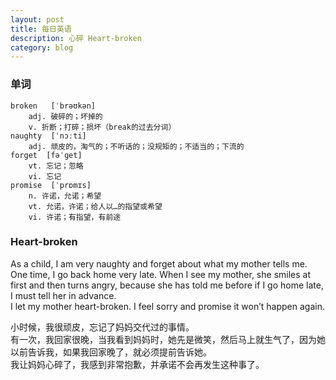 ```yaml
---
layout: post
title: 每日英语
description: 心碎 Heart-broken
category: blog
---
```


### 单词
```
broken   [ˈbrəʊkən]
    adj. 破碎的；坏掉的
    v. 折断；打碎；损坏（break的过去分词）
naughty  [ˈnɔːti]
    adj. 顽皮的，淘气的；不听话的；没规矩的；不适当的；下流的
forget  [fəˈɡet]
    vt. 忘记；忽略
    vi. 忘记
promise  [ˈprɒmɪs]
    n. 许诺，允诺；希望
    vt. 允诺，许诺；给人以…的指望或希望
    vi. 许诺；有指望，有前途
```

### Heart-broken
As a child, I am very naughty and forget about what my mother tells me.   
One time, I go back home very late. When I see my mother, she smiles at first and then turns angry, because she has told me before if I go home late, I must tell her in advance.   
I let my mother heart-broken. I feel sorry and promise it won’t happen again.  

小时候，我很顽皮，忘记了妈妈交代过的事情。  
有一次，我回家很晚，当我看到妈妈时，她先是微笑，然后马上就生气了，因为她以前告诉我，如果我回家晚了，就必须提前告诉她。  
我让妈妈心碎了，我感到非常抱歉，并承诺不会再发生这种事了。


































